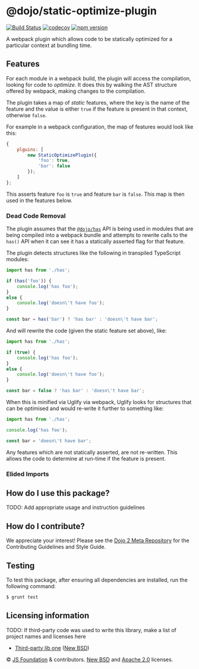 # @dojo/static-optimize-plugin

[![Build Status](https://travis-ci.org/dojo/static-optimize-plugin.svg?branch=master)](https://travis-ci.org/dojo/static-optimize-plugin)
[![codecov](https://codecov.io/gh/dojo/static-optimize-plugin/branch/master/graph/badge.svg)](https://codecov.io/gh/dojo/static-optimize-plugin)
[![npm version](https://badge.fury.io/js/%40dojo%2Fstatic-optimize-plugin.svg)](http://badge.fury.io/js/%40dojo%2Fstatic-optimize-plugin)

A webpack plugin which allows code to be statically optimized for a particular context at bundling time.

## Features

For each module in a webpack build, the plugin will access the compilation, looking for code to _optimize_.  It does this by walking
the AST structure offered by webpack, making changes to the compilation.

The plugin takes a map of _static_ features, where the key is the name of the feature and the value is either `true` if the feature
is present in that context, otherwise `false`.

For example in a webpack configuration, the map of features would look like this:

```js
{
    plguins: [
        new StaticOptimizePlugin({
            'foo': true,
            'bar': false
        });
    ]
};
```

This asserts feature `foo` is `true` and feature `bar` is `false`.  This map is then used in the features below.

### Dead Code Removal

The plugin assumes that the [`@dojo/has`](https://github.com/dojo/has) API is being used in modules that are being compiled
into a webpack bundle and attempts to rewrite calls to the `has()` API when it can see it has a statically asserted flag for
that feature.

The plugin detects structures like the following in transpiled TypeScript modules:

```ts
import has from './has';

if (has('foo')) {
    console.log('has foo');
}
else {
    console.log('doesn\'t have foo');
}

const bar = has('bar') ? 'has bar' : 'doesn\'t have bar';
```

And will rewrite the code (given the static feature set above), like:

```ts
import has from './has';

if (true) {
    console.log('has foo');
}
else {
    console.log('doesn\'t have foo');
}

const bar = false ? 'has bar' : 'doesn\'t have bar';
```

When this is minified via Uglify via webpack, Uglify looks for structures that can be optimised and would re-write it further to
something like:

```ts
import has from './has';

console.log('has foo');

const bar = 'doesn\'t have bar';
```

Any features which are not statically asserted, are not re-written.  This allows the code to determine at run-time if the feature
is present.

### Elided Imports

## How do I use this package?

TODO: Add appropriate usage and instruction guidelines

## How do I contribute?

We appreciate your interest!  Please see the [Dojo 2 Meta Repository](https://github.com/dojo/meta#readme) for the
Contributing Guidelines and Style Guide.

## Testing

To test this package, after ensuring all dependencies are installed, run the following command:

```sh
$ grunt test
```

## Licensing information

TODO: If third-party code was used to write this library, make a list of project names and licenses here

* [Third-party lib one](https//github.com/foo/bar) ([New BSD](http://opensource.org/licenses/BSD-3-Clause))

© [JS Foundation](https://js.foundation/) & contributors. [New BSD](http://opensource.org/licenses/BSD-3-Clause) and [Apache 2.0](https://opensource.org/licenses/Apache-2.0) licenses.
